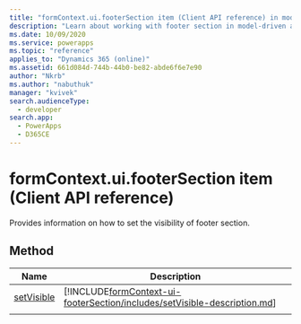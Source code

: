```yaml
---
title: "formContext.ui.footerSection item (Client API reference) in model-driven apps| MicrosoftDocs"
description: "Learn about working with footer section in model-driven apps using client API."
ms.date: 10/09/2020
ms.service: powerapps
ms.topic: "reference"
applies_to: "Dynamics 365 (online)"
ms.assetid: 661d084d-744b-44b0-be82-abde6f6e7e90
author: "Nkrb"
ms.author: "nabuthuk"
manager: "kvivek"
search.audienceType: 
  - developer
search.app: 
  - PowerApps
  - D365CE
---
```

# formContext.ui.footerSection item (Client API reference)

Provides information on how to set the visibility of footer section.

## Method

|Name|Description|
|--|--|
|[setVisible](formContext-ui-footerSection/setVisible.md)|[!INCLUDE[formContext-ui-footerSection/includes/setVisible-description.md](formContext-ui-footerSection/includes/setVisible-description.md)]|
|||